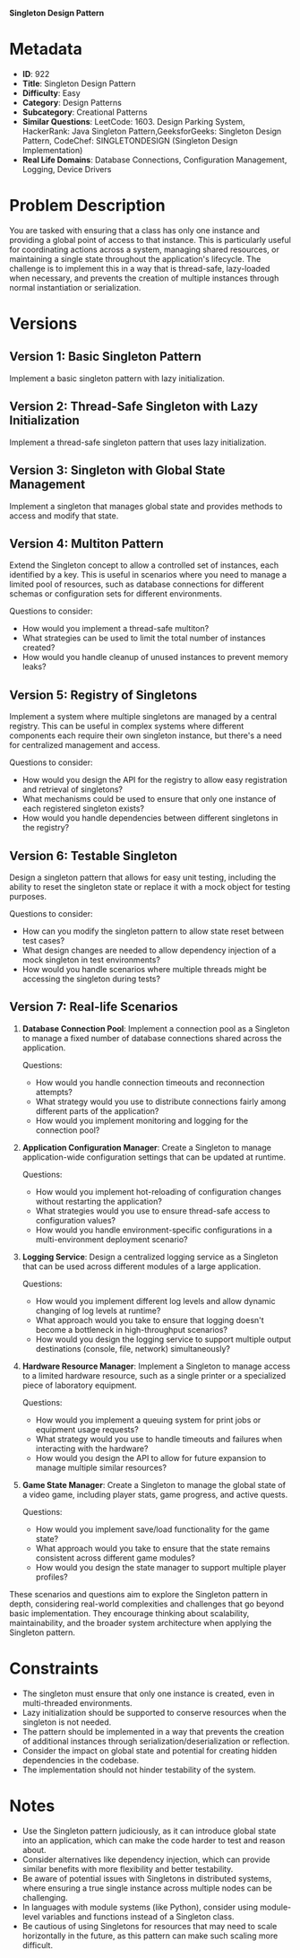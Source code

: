 **Singleton Design Pattern**

# Metadata

- **ID**: 922
- **Title**: Singleton Design Pattern
- **Difficulty**: Easy
- **Category**: Design Patterns
- **Subcategory**: Creational Patterns
- **Similar Questions**: LeetCode: 1603. Design Parking System, HackerRank: Java Singleton Pattern,GeeksforGeeks: Singleton Design Pattern, CodeChef: SINGLETONDESIGN (Singleton Design Implementation)
- **Real Life Domains**: Database Connections, Configuration Management, Logging, Device Drivers

# Problem Description

You are tasked with ensuring that a class has only one instance and providing a global point of access to that instance. This is particularly useful for coordinating actions across a system, managing shared resources, or maintaining a single state throughout the application's lifecycle. The challenge is to implement this in a way that is thread-safe, lazy-loaded when necessary, and prevents the creation of multiple instances through normal instantiation or serialization.

# Versions

## Version 1: Basic Singleton Pattern

Implement a basic singleton pattern with lazy initialization.

## Version 2: Thread-Safe Singleton with Lazy Initialization

Implement a thread-safe singleton pattern that uses lazy initialization.

## Version 3: Singleton with Global State Management

Implement a singleton that manages global state and provides methods to access and modify that state.

## Version 4: Multiton Pattern

Extend the Singleton concept to allow a controlled set of instances, each identified by a key. This is useful in scenarios where you need to manage a limited pool of resources, such as database connections for different schemas or configuration sets for different environments.

Questions to consider:
- How would you implement a thread-safe multiton?
- What strategies can be used to limit the total number of instances created?
- How would you handle cleanup of unused instances to prevent memory leaks?

## Version 5: Registry of Singletons

Implement a system where multiple singletons are managed by a central registry. This can be useful in complex systems where different components each require their own singleton instance, but there's a need for centralized management and access.

Questions to consider:
- How would you design the API for the registry to allow easy registration and retrieval of singletons?
- What mechanisms could be used to ensure that only one instance of each registered singleton exists?
- How would you handle dependencies between different singletons in the registry?

## Version 6: Testable Singleton

Design a singleton pattern that allows for easy unit testing, including the ability to reset the singleton state or replace it with a mock object for testing purposes.

Questions to consider:
- How can you modify the singleton pattern to allow state reset between test cases?
- What design changes are needed to allow dependency injection of a mock singleton in test environments?
- How would you handle scenarios where multiple threads might be accessing the singleton during tests?

## Version 7: Real-life Scenarios

1. **Database Connection Pool**:
   Implement a connection pool as a Singleton to manage a fixed number of database connections shared across the application.

   Questions:
   - How would you handle connection timeouts and reconnection attempts?
   - What strategy would you use to distribute connections fairly among different parts of the application?
   - How would you implement monitoring and logging for the connection pool?

2. **Application Configuration Manager**:
   Create a Singleton to manage application-wide configuration settings that can be updated at runtime.

   Questions:
   - How would you implement hot-reloading of configuration changes without restarting the application?
   - What strategies would you use to ensure thread-safe access to configuration values?
   - How would you handle environment-specific configurations in a multi-environment deployment scenario?

3. **Logging Service**:
   Design a centralized logging service as a Singleton that can be used across different modules of a large application.

   Questions:
   - How would you implement different log levels and allow dynamic changing of log levels at runtime?
   - What approach would you take to ensure that logging doesn't become a bottleneck in high-throughput scenarios?
   - How would you design the logging service to support multiple output destinations (console, file, network) simultaneously?

4. **Hardware Resource Manager**:
   Implement a Singleton to manage access to a limited hardware resource, such as a single printer or a specialized piece of laboratory equipment.

   Questions:
   - How would you implement a queuing system for print jobs or equipment usage requests?
   - What strategy would you use to handle timeouts and failures when interacting with the hardware?
   - How would you design the API to allow for future expansion to manage multiple similar resources?

5. **Game State Manager**:
   Create a Singleton to manage the global state of a video game, including player stats, game progress, and active quests.

   Questions:
   - How would you implement save/load functionality for the game state?
   - What approach would you take to ensure that the state remains consistent across different game modules?
   - How would you design the state manager to support multiple player profiles?

These scenarios and questions aim to explore the Singleton pattern in depth, considering real-world complexities and challenges that go beyond basic implementation. They encourage thinking about scalability, maintainability, and the broader system architecture when applying the Singleton pattern.

# Constraints

- The singleton must ensure that only one instance is created, even in multi-threaded environments.
- Lazy initialization should be supported to conserve resources when the singleton is not needed.
- The pattern should be implemented in a way that prevents the creation of additional instances through serialization/deserialization or reflection.
- Consider the impact on global state and potential for creating hidden dependencies in the codebase.
- The implementation should not hinder testability of the system.

# Notes

- Use the Singleton pattern judiciously, as it can introduce global state into an application, which can make the code harder to test and reason about.
- Consider alternatives like dependency injection, which can provide similar benefits with more flexibility and better testability.
- Be aware of potential issues with Singletons in distributed systems, where ensuring a true single instance across multiple nodes can be challenging.
- In languages with module systems (like Python), consider using module-level variables and functions instead of a Singleton class.
- Be cautious of using Singletons for resources that may need to scale horizontally in the future, as this pattern can make such scaling more difficult.
